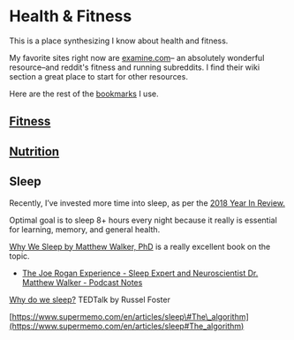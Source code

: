 # Health & Fitness

This is a place synthesizing I know about health and fitness.

My favorite sites right now are [examine.com](https://examine.com)– an absolutely wonderful resource–and reddit's fitness and running subreddits. I find their wiki section a great place to start for other resources. 

Here are the rest of the [bookmarks](h-bookmarks.md) I use.

## [Fitness](fitness.md)

## [Nutrition](nutrition.md)

## Sleep

Recently, I’ve invested more time into sleep, as per the [2018 Year In Review.](https://kalispera.xyz/post/2018/)

Optimal goal is to sleep 8+ hours every night because it really is essential for learning, memory, and general health.

[Why We Sleep by Matthew Walker, PhD](https://www.simonandschuster.com/books/Why-We-Sleep/Matthew-Walker/9781501144325) is a really excellent book on the topic.

* [The Joe Rogan Experience - Sleep Expert and Neuroscientist Dr. Matthew Walker - Podcast Notes](https://podcastnotes.org/2018/04/29/why-we-sleep/)

[Why do we sleep?](https://www.ted.com/talks/russell_foster_why_do_we_sleep?language=en) TEDTalk by Russel Foster

[https://www.supermemo.com/en/articles/sleep\#The\_algorithm](https://www.supermemo.com/en/articles/sleep#The_algorithm)

